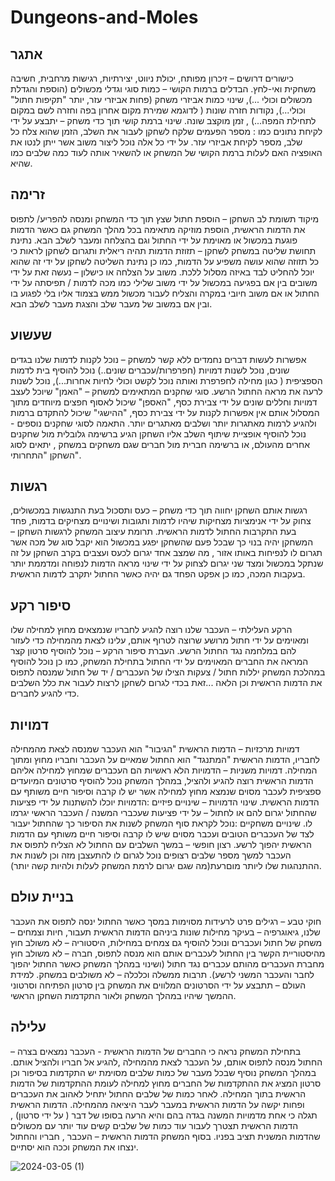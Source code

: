 # Dungeons-and-Moles


## אתגר
כישורים דרושים – זיכרון מפותח, יכולת ניווט, יצירתיות, רגישות מרחבית, חשיבה משחקית ואי-לחץ.
הבדלים ברמות הקושי – כמות סוגי וגדלי מכשולים (הוספת והגדלת מכשולים וכולי ...), שינוי כמות אביזרי משחק (פחות אביזרי עזר, יותר "תקיפות חתול" וכולי...), נקודות חזרה שונות ( לדוגמא שמירת מקום אחרון בפה וחזרה לשם במקום לתחילת המפה...) , זמן מוקצב שונה.
שינוי ברמת קושי תוך כדי משחק – יתבצע על ידי לקיחת נתונים כמו : מספר הפעמים שלקח לשחקן לעבור את השלב, הזמן שהוא צלח כל שלב, מספר לקיחת אביזרי עזר. על ידי כל אלה נוכל ליצור משוב אשר ייתן לנטו את האופציה האם לעלות ברמת הקושי של המשחק או להשאיר אותה לעוד כמה שלבים כמו שהיא.
## זרימה
מיקוד תשומת לב השחקן – הוספת חתול שצץ תוך כדי המשחק ומנסה להפריע/ לתפוס את הדמות הראשית, הוספת מוזיקה מתאימה בכל מהלך המשחק גם כאשר הדמות פוגעת במכשול או מאוימת על ידי החתול וגם בהצלחה ומעבר לשלב הבא.
נתינת תחושת שליטה במשחק לשחקן – תזוזת הדמות תהיה ריאלית ותגרום לשחקן לראות כי כל תזוזה שהוא עושה משפיע על הדמות, כמו כן נתינת השליטה לשחקן על ידי זה שהוא יוכל להחליט לבד באיזה מסלול ללכת.
משוב על הצלחה או כישלון – נעשה זאת על ידי משובים בין אם בפגיעה במכשול על ידי משוב שלילי כמו מכה לדמות / תפיסתה על ידי החתול או אם משוב חיובי במקרה והצליח לעבור מכשול ממש בצמוד אליו בלי לפגוע בו ובין אם במשוב של מעבר שלב והצגת מעבר לשלב הבא.
## שעשוע
אפשרות לעשות דברים נחמדים ללא קשר למשחק – נוכל לקנות לדמות שלנו בגדים שונים, נוכל לשנות דמויות (חפרפרות/עכברים שונים..) נוכל להוסיף בית לדמות הספציפית ( כגון מחילה לחפרפרת ואותה נוכל לקשט וכולי לחיות אחרות...), נוכל לשנות לרעה את מראה החתול הרשע.
סוגי שחקנים המתאימים למשחק – "האמן" שיוכל לעצב דמויות וחללים שונים על ידי צבירת כסף, "האספן" שיכול לאסוף חפצים מיוחדים מתוך המסלול אותם אין אפשרות לקנות על ידי צבירת כסף, "ההישגי" שיכול להתקדם ברמות ולהגיע לרמות מאתגרות יותר ושלבים מאתגרים יותר.
התאמה לסוגי שחקנים נוספים - נוכל להוסיף אופציית שיתוף השלב אליו השחקן הגיע ברשימה גלובלית מול שחקנים אחרים מהעולם, או ברשימה חברית מול חברים שגם משחקים במשחק , יתאים לסוג השחקן "התחרותי".
## רגשות
רגשות אותם השחקן יחווה תוך כדי משחק – כעס ותסכול בעת התנגשות במכשולים,  צחוק על ידי אנימציות מצחיקות שיהיו לדמות ותגובות ושינויים מצחיקים בדמות, פחד בעת התקרבות החתול לדמות הראשית.
תרומת עיצוב המשחק לרגשות השחקן – המשחקן יהיה בנוי כך שבכל פעם שהשחקן יפגע במכשול הוא יקבל סוג של מכה אשר תגרום לו לנפיחות באותו אזור , מה שמצב אחד יגרום לכעס ועצבים בקרב השחקן על זה שנתקל במכשול ומצד שני יגרום לצחוק על ידי שינוי מראה הדמות לנפוחה ומדממת יותר בעקבות המכה, כמו כן אפקט הפחד גם יהיה כאשר החתול יתקרב לדמות הראשית.
## סיפור רקע
הרקע העלילתי – העכבר שלנו רוצה להגיע לחבריו שנמצאים מחוץ למחילה שלו ומאוימים על ידי חתול מרושע שרוצה לטרוף אותם, עלינו לצאת מהמחילה כדי לעזור להם במלחמה נגד החתול הרשע.
העברת סיפור הרקע – נוכל להוסיף סרטון קצר המראה את החברים המאוימים על ידי החתול בתחילת המשחק, כמו כן נוכל להוסיף במהלכת המשחק יללות חתול / צעקות הצילו של העכברים / יד של חתול שמנסה לתפוס את הדמות הראשית וכן הלאה ...זאת בכדי לגרום לשחקן לרצות לעבור את כלל השלבים כדי להגיע לחברים. 
## דמויות
דמויות מרכזיות – הדמות הראשית "הגיבור" הוא העכבר שמנסה לצאת מהמחילה לחבריו, הדמות הראשית "המתנגד" הוא החתול שמאיים על העכבר וחבריו מחוץ ומתוך המחילה.
דמויות משניות – הדמויות הלא ראשיות הם העכברים שמחוץ למחילה אליהם הדמות הראשית רוצה להגיע ולהציל, במהלך המשחק נוכל להוסיף סרטונים המיועדים ספציפית לעכבר מסוים שנמצא מחוץ למחילה אשר יש לו קרבה וסיפור חיים משותף עם הדמות הראשית.
שינוי הדמויות – שינויים פיזיים :הדמויות יוכלו להשתנות על ידי פציעות שהחתול יגרום להם או לחתול – על ידי פציעות שעכברי המשנה / העכבר הראשי יגרמו לו. שינויים משחקיים :נוכל לקראת סוף המשחק לשנות את הסיפור כך שהחתול יעבור לצד של העכברים הטובים ועכבר מסוים שיש לו קרבה וסיפור חיים משותף עם הדמות הראשית יהפוך לרשע.
רצון חופשי – במשך השלבים עם החתול לא הצליח לתפוס את העכבר למשך מספר שלבים רצופים נוכל לגרום לו להתעצבן מזה וכן לשנות את ההתנהגות שלו ליותר מוםרעת(מה שגם יגרום לרמת המשחק לעלות ולהיות קשה יותר).
## בניית עולם
חוקי טבע – רגילים פרט לרעידות מסוימות במסך כאשר החתול ינסה לתפוס את העכבר שלנו, גיאוגרפיה – בעיקר מחילות שונות ביניהם הדמות הראשית תעבור,  חיות וצמחים – משחק של חתול ועכברים ונוכל להוסיף גם צמחים במחילות, היסטוריה – לא משולב חוץ מהיסטוריית הקשר בין החתול לעכברים אותם הוא מנסה לתפוס, חברה – לא משולב חוץ מחברת העכברים מהותם עכברים נגד חתול (ושינוי במהלך המשחק כאשר החתול יהפוך לחבר והעכבר המשני לרשע).
תרבות ממשלה וכלכלה – לא משולבים במשחק.
למידת העולם – תתבצע על ידי הסרטונים המלווים את המשחק בין סרטון הפתיחה וסרטוני ההמשך שיהיו במהלך המשחק ולאור התקדמות השחקן הראשי.
## עלילה
בתחילת המשחק נראה כי החברים של הדמות הראשית - העכבר נמצאים בצרה – החתול מנסה לתפוס אותם, על העכבר לצאת מהמחילה ,להגיע אל חבריו ולהציל אותם.
במהלך המשחק נוסיף שבכל מעבר של כמות שלבים מסוימת יש התקדמות בסיפור וכן סרטון המציג את ההתקדמות של החברים מחוץ למחילה לעומת ההתקדמות של הדמות הראשית בתוך המחילה.
לאחר כמות של שלבים החתול יתחיל לאהוב את העכברים ופחות יקשה על הדמות הראשית במעבר לעבר היציאה מהמחילה.
הדמות הראשית תגלה כי אחת מדמויות המשנה בגדה בהם והיא הרעה בסופו של דבר ( על ידי סרטון) , הדמות הראשית תצטרך לעבור עוד כמות של שלבים קשים עוד יותר עם מכשולים שהדמות המשנית תציב בפניו.
בסוף המשחק הדמות הראשית – העכבר , חבריו והחתול ינצחו את המשחק וככה הוא יסתיים.

![2024-03-05 (1)](https://github.com/VideoGameTeam3/Dungeons-and-Moles/assets/118683420/1800e4f1-be60-4775-a6c8-8c6b90109033)
